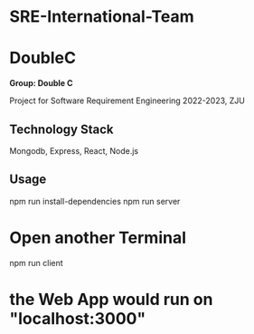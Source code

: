 # SRE-International-Team
# DoubleC

**Group: Double C**

Project for Software Requirement Engineering 2022-2023, ZJU

## Technology Stack

Mongodb, Express, React, Node.js

## Usage
npm run install-dependencies
npm run server
# Open another Terminal
npm run client
# the Web App would run on "localhost:3000"
